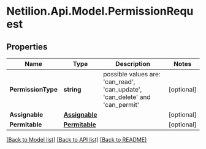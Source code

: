 # Netilion.Api.Model.PermissionRequest
## Properties

Name | Type | Description | Notes
------------ | ------------- | ------------- | -------------
**PermissionType** | **string** | possible values are: &#x27;can_read&#x27;, &#x27;can_update&#x27;, &#x27;can_delete&#x27; and &#x27;can_permit&#x27; | [optional] 
**Assignable** | [**Assignable**](Assignable.md) |  | [optional] 
**Permitable** | [**Permitable**](Permitable.md) |  | [optional] 

[[Back to Model list]](../README.md#documentation-for-models) [[Back to API list]](../README.md#documentation-for-api-endpoints) [[Back to README]](../README.md)

